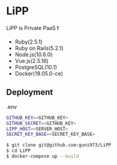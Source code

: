 # LiPP

LiPP is Private PaaS ❗

- Ruby(2.5.1)
- Ruby on Rails(5.2.1)
- Node.js(10.6.0)
- Vue.js(2.5.16)
- PostgreSQL(10.1)
- Docker(18.05.0-ce)


## Deployment

.env

```bash
GITHUB_KEY=<GITHUB_KEY>
GITHUB_SECRET=<GITHUB_KEY>
LIPP_HOST=<SERVER_HOST>
SECRET_KEY_BASE=<SECRET_KEY_BASE>
```

```bash
$ git clone git@github.com:guni973/LiPP
$ cd LiPP
$ docker-compose up --build
```
